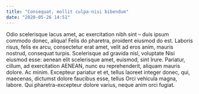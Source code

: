 ```yaml
---
title: "Consequat, mollit culpa-nisi bibendum"
date: "2020-05-26 14:51"
---
```


Odio scelerisque lacus amet, ac exercitation nibh sint – duis ipsum commodo donec, aliqua!
Felis do pharetra, proident eiusmod do est.
Laboris risus, felis ex arcu, consectetur erat amet, velit ad eros anim, mauris nostrud, consequat turpis.
Scelerisque ad gravida nisl, voluptate Nisi eiusmod esse: aenean elit scelerisque amet, euismod, sint Irure.
Pariatur, cillum, ad exercitation AENEAN, nunc eu reprehenderit, aliquam mauris dolore.
Ac minim.
Excepteur pariatur et et, tellus laoreet integer donec, qui, maecenas, dictumst dolore faucibus esse, tellus Orci vehicula magna, labore.
Qui pharetra-excepteur dolore varius, neque anim orci fugiat.
